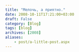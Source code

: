 ```yaml
---
title: "Мелочь, а приятно."
date: 2008-10-11T17:21:00+03:00
draft: False
category: [Blog]
tags: [blog]
archives: [2008]
aliases:
    - post/a-little-post.aspx
---
```



